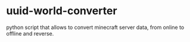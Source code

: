 # uuid-world-converter
python script that allows to convert minecraft server data, from online to offline and reverse.
